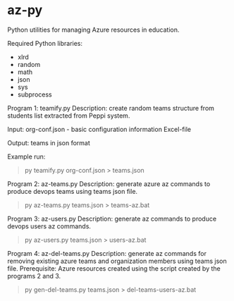 # az-py
Python utilities for managing Azure resources in education.

Required Python libraries:
- xlrd
- random
- math
- json
- sys
- subprocess

Program 1: teamify.py
Description: create random teams structure from students list extracted from Peppi system.

Input:
org-conf.json - basic configuration information
Excel-file

Output:
teams in json format

Example run:
> py teamify.py org-conf.json > teams.json

Program 2: az-teams.py
Description: generate azure az commands to produce devops teams using teams json file.

> py az-teams.py teams.json > teams-az.bat

Program 3: az-users.py
Description: generate az commands to produce devops users az commands.

> py az-users.py teams.json > users-az.bat

Program 4: az-del-teams.py
Description: generate az commands for removing existing azure teams and organization members using teams json file.
Prerequisite: Azure resources created using the script created by the programs 2 and 3.

> py gen-del-teams.py teams.json > del-teams-users-az.bat
